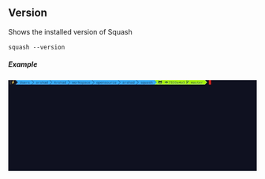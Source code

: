 ## Version

Shows the installed version of Squash

```
squash --version
```

##### Example

<img src="../assets/version.gif" label="Version">